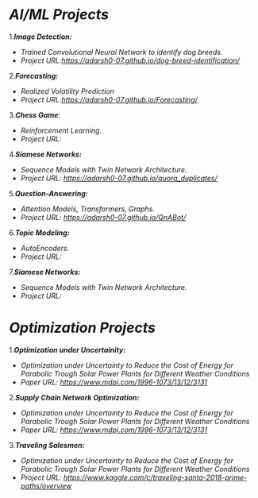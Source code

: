 
# ***AI/ML Projects***


1.***Image Detection:***
- *Trained Convolutional Neural Network to identify dog breeds.*
-  *Project URL:https://adarsh0-07.github.io/dog-breed-identification/*
  
  
2.***Forecasting:***
- *Realized Volatility Prediction*
-  *Project URL:https://adarsh0-07.github.io/Forecasting/*


3.***Chess Game***:
- *Reinforcement Learning.*
-  *Project URL:*


4.***Siamese Networks:***
- *Sequence Models with Twin Network Architecture.*
- *Project URL: https://adarsh0-07.github.io/quora_duplicates/*


5.***Question-Answering:***
- *Attention Models, Transformers, Graphs.*
- *Project URL: https://adarsh0-07.github.io/QnABot/*


6.***Topic Modeling:***
- *AutoEncoders.*
- *Project URL:*


7.***Siamese Networks:***
- *Sequence Models with Twin Network Architecture.*
- *Project URL:*



# ***Optimization Projects***

1.***Optimization under Uncertainity:***
- *Optimization under Uncertainty to Reduce the Cost of Energy for Parabolic Trough Solar Power Plants for Different Weather Conditions*
- *Paper URL: https://www.mdpi.com/1996-1073/13/12/3131*


2.***Supply Chain Network Optimization:***
- *Optimization under Uncertainty to Reduce the Cost of Energy for Parabolic Trough Solar Power Plants for Different Weather Conditions*
- *Paper URL: https://www.mdpi.com/1996-1073/13/12/3131*


3.***Traveling Salesmen:***
- *Optimization under Uncertainty to Reduce the Cost of Energy for Parabolic Trough Solar Power Plants for Different Weather Conditions*
- *Project URL: https://www.kaggle.com/c/traveling-santa-2018-prime-paths/overview*
